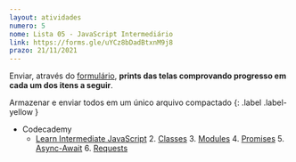 ```yaml
---
layout: atividades
numero: 5
nome: Lista 05 - JavaScript Intermediário
link: https://forms.gle/uYCz8bDadBtxnM9j8
prazo: 21/11/2021
---
```


Enviar, através do <a href="{{ page.link }}" target="_blank">formulário</a>, **prints das telas comprovando progresso em cada um dos itens a seguir**. 

Armazenar e enviar todos em um único arquivo compactado
{: .label .label-yellow }

- Codecademy
  - <a href="https://www.codecademy.com/learn/learn-intermediate-javascript" target="_blank">Learn Intermediate JavaScript</a>
    2. <a href="https://www.codecademy.com/courses/learn-intermediate-javascript/lessons/classes/resume" target="_blank">Classes</a>
    3. <a href="https://www.codecademy.com/courses/learn-intermediate-javascript/articles/implementing-modules-in-node" target="_blank">Modules</a>
    4. <a href="https://www.codecademy.com/courses/learn-intermediate-javascript/lessons/promises/resume" target="_blank">Promises</a>
    5. <a href="https://www.codecademy.com/courses/learn-intermediate-javascript/lessons/async-await/resume" target="_blank">Async-Await</a>
    6. <a href="https://www.codecademy.com/courses/learn-intermediate-javascript/lessons/requests-i/resume" target="_blank">Requests</a>

